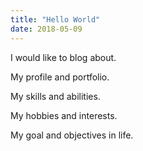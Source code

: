 ```yaml
---
title: "Hello World"
date: 2018-05-09
---
```


I would like to blog about.

My profile and portfolio.

My skills and abilities.

My hobbies and interests.

My goal and objectives in life.
